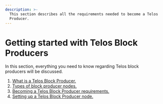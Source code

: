 ```yaml
---
description: >-
  This section describes all the requirements needed to become a Telos Block
  Producer.
---
```


# Getting started with Telos Block Producers

In this section, everything you need to know regarding Telos block producers will be discussed.

1. [What is a Telos Block Producer.](what-is-a-telos-block-producer-node.md)
2. [Types of block producer nodes.](types-of-nodes.md)
3. [Becoming a Telos Block Producer requirements.](telos-block-producer-requirements.md)
4. [Setting up a Telos Block Producer node.](setting-up-telos-validator-nodes.md)
